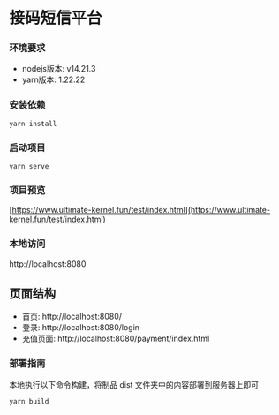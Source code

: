 # 接码短信平台

### 环境要求

- nodejs版本: v14.21.3
- yarn版本: 1.22.22

### 安装依赖

```shell
yarn install
```

### 启动项目

```shell
yarn serve
```

### 项目预览

[https://www.ultimate-kernel.fun/test/index.html](https://www.ultimate-kernel.fun/test/index.html)

### 本地访问

http://localhost:8080

## 页面结构

- 首页: http://localhost:8080/
- 登录: http://localhost:8080/login
- 充值页面: http://localhost:8080/payment/index.html

### 部署指南

本地执行以下命令构建，将制品 dist 文件夹中的内容部署到服务器上即可

```shell
yarn build
```
